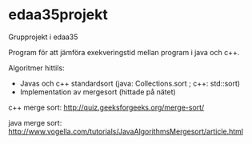 # edaa35projekt
Grupprojekt i edaa35

Program för att jämföra exekveringstid mellan program i java och c++.

Algoritmer hittils:
  - Javas och c++ standardsort (java: Collections.sort ; c++: std::sort)
  - Implementation av mergesort (hittade på nätet)


c++ merge sort: http://quiz.geeksforgeeks.org/merge-sort/

java merge sort: http://www.vogella.com/tutorials/JavaAlgorithmsMergesort/article.html
